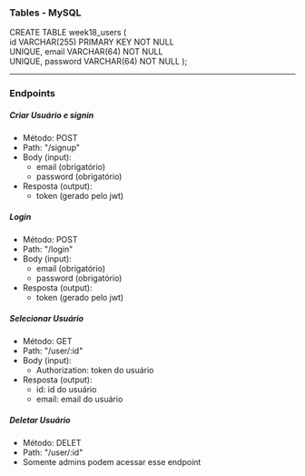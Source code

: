 ### Tables - MySQL

CREATE TABLE week18_users ( <br>
id VARCHAR(255) PRIMARY KEY NOT NULL <br>
UNIQUE, email VARCHAR(64) NOT NULL <br>
UNIQUE, password VARCHAR(64) NOT NULL );<br>

***
### Endpoints

##### Criar Usuário e signin
- Método: POST <br>
- Path: "/signup" <br>
- Body (input): <br>
    - email (obrigatório)
    - password (obrigatório)
- Resposta (output): <br>
    - token (gerado pelo jwt) <br>

##### Login
- Método: POST <br>
- Path: "/login" <br>
- Body (input): <br>
    - email (obrigatório)
    - password (obrigatório)
- Resposta (output): <br>
    - token (gerado pelo jwt) <br>

##### Selecionar Usuário
- Método: GET <br>
- Path: "/user/:id" <br>
- Body (input): <br>
    - Authorization: token do usuário
- Resposta (output): <br>
    - id: id do usuário <br>
    - email: email do usuário <br>

##### Deletar Usuário
- Método: DELET <br>
- Path: "/user/:id" <br>
- Somente admins podem acessar esse endpoint